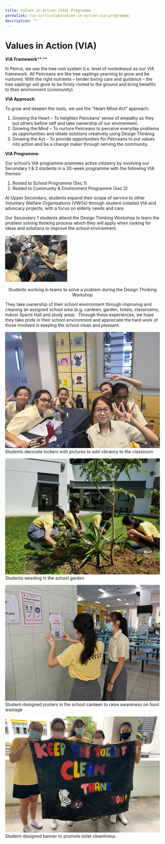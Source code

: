 ```yaml
---
title: Values in Action (VIA) Programme
permalink: /co-curriculum/values-in-action-via-programme/
description: ""
---
```

# **Values in Action (VIA)**

**VIA Framework****:** 

In Peirce, we use the tree root system (i.e. level of rootedness) as our VIA framework. All Peirceans are like tree saplings yearning to grow and be nurtured. With the right nutrients – tender loving care and guidance – the tree saplings will grow to be firmly rooted to the ground and bring benefits to their environment (community). 

**VIA Approach**: 

To grow and deepen the roots, we use the “Heart-Mind-Act” approach:

1.  Growing the Heart – To heighten Peirceans’ sense of empathy as they put others before self and take ownership of our environment. 
2.  Growing the Mind – To nurture Peirceans to perceive everyday problems as opportunities and ideate solutions creatively using Design Thinking. 
3.  Growing the Act – To provide opportunities for Peirceans to put values into action and be a change maker through serving the community.

**VIA Programme**: 

Our school’s VIA programme promotes active citizenry by involving our Secondary 1 & 2 students in a 30-week programme with the following VIA themes: 

1.  Rooted to School Programme (Sec 1)
2.  Rooted to Community & Environment Programme (Sec 2)

At Upper Secondary, students expand their scope of service to other Voluntary Welfare Organisations (VWOs) through student-initiated VIA and advocacy projects, with a focus on elderly needs and care.  

Our Secondary 1 students attend the Design Thinking Workshop to learn the problem solving thinking process which they will apply when looking for ideas and solutions to improve the school environment.


<img src="/images/Photo-1-13-300x225.jpg" 
     style="width:40%">
<center>Students working in teams to solve a problem  
during the Design Thinking Workshop</center>




They take ownership of their school environment through improving and cleaning an assigned school area (e.g. canteen, garden, toilets, classrooms, Indoor Sports Hall and study area).  Through these experiences, we hope they take pride in their school environment and appreciate the hard work of those involved in keeping the school clean and pleasant.

![](/images/Photo-2-11.jpg)
Students decorate lockers with pictures to add vibrancy to the classroom

![](/images/Photo-3-11.jpg)
Students weeding in the school garden

![](/images/Photo-4-11.jpg)
Student-designed posters in the school canteen to raise awareness on food wastage

![](/images/Photo-5-2.jpeg)
Student-designed banner to promote toilet cleanliness